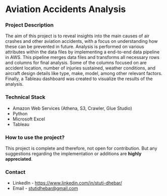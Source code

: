 # Aviation Accidents Analysis 

### Project Description

The aim of this project is to reveal insights into the main causes of air crashes and other aviation accidents, with a focus on understanding how these can be prevented in future. Analysis is performed on various attributes within the data files by implementing a end-to-end data pipeline in AWS. This pipeline merges data files and transforms all necessary rows and columns for final analysis. Some of the columns focused on are accident location, number of injuries sustained, weather conditions, and aircraft design details like type, make, model, among other relevant factors. Finally, a Tableau dashboard was created to visualize the results of the analysis.

### Technical Stack

* Amazon Web Services (Athena, S3, Crawler, Glue Studio)
* Python
* Microsoft Excel
* Tableau

### How to use the project?

This project is complete and therefore, not open for contribution. But any suggestions regarding the implementation or additions are **highly appreciated**.

### Contact 

* LinkedIn - https://www.linkedin.com/in/stuti-dhebar/
* Email - stutidhebar@gmail.com
